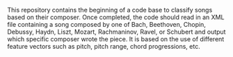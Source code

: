 This repository contains the beginning of a code base to classify songs based on their composer.  Once completed, the code should
read in an XML file containing a song composed by one of Bach, Beethoven, Chopin, Debussy, Haydn, Liszt, Mozart, Rachmaninov, Ravel, or Schubert and output which specific composer wrote the piece.  It is based on the use of different feature vectors such as pitch, pitch range, chord progressions, etc. 
